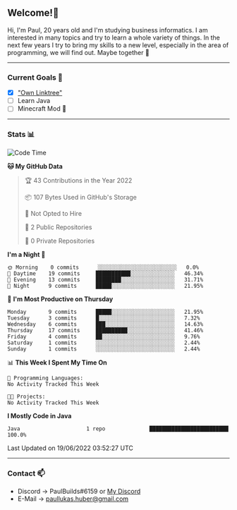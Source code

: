 ## Welcome!👋

Hi, I'm Paul, 20 years old and I'm studying business informatics. I am interested in many topics and try to learn a whole variety of things. In the next few years I try to bring my skills to a new level, especially in the area of programming, we will find out.
Maybe together 🤙

---
### Current Goals 🥅

- [X] ["Own Linktree"](https://paul-lukashuber.de/)
- [ ] Learn Java
- [ ] Minecraft Mod 👀

---
### Stats 📊

<!--START_SECTION:waka-->
![Code Time](http://img.shields.io/badge/Code%20Time-7%20hrs%2021%20mins-blue)

**🐱 My GitHub Data** 

> 🏆 43 Contributions in the Year 2022
 > 
> 📦 107 Bytes Used in GitHub's Storage 
 > 
> 🚫 Not Opted to Hire
 > 
> 📜 2 Public Repositories 
 > 
> 🔑 0 Private Repositories  
 > 
**I'm a Night 🦉** 

```text
🌞 Morning    0 commits      ░░░░░░░░░░░░░░░░░░░░░░░░░   0.0% 
🌆 Daytime    19 commits     ███████████░░░░░░░░░░░░░░   46.34% 
🌃 Evening    13 commits     ████████░░░░░░░░░░░░░░░░░   31.71% 
🌙 Night      9 commits      █████░░░░░░░░░░░░░░░░░░░░   21.95%

```
📅 **I'm Most Productive on Thursday** 

```text
Monday       9 commits      █████░░░░░░░░░░░░░░░░░░░░   21.95% 
Tuesday      3 commits      █░░░░░░░░░░░░░░░░░░░░░░░░   7.32% 
Wednesday    6 commits      ███░░░░░░░░░░░░░░░░░░░░░░   14.63% 
Thursday     17 commits     ██████████░░░░░░░░░░░░░░░   41.46% 
Friday       4 commits      ██░░░░░░░░░░░░░░░░░░░░░░░   9.76% 
Saturday     1 commits      ░░░░░░░░░░░░░░░░░░░░░░░░░   2.44% 
Sunday       1 commits      ░░░░░░░░░░░░░░░░░░░░░░░░░   2.44%

```


📊 **This Week I Spent My Time On** 

```text
💬 Programming Languages: 
No Activity Tracked This Week

🐱‍💻 Projects: 
No Activity Tracked This Week

```

**I Mostly Code in Java** 

```text
Java                     1 repo              █████████████████████████   100.0%

```



 Last Updated on 19/06/2022 03:52:27 UTC
<!--END_SECTION:waka-->

---
### Contact 📫

* Discord -> PaulBuilds#6159 or [My Discord](https://discord.gg/7kq6UnB)
* E-Mail -> paullukas.huber@gmail.com
